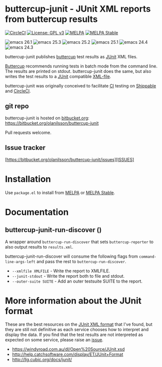 # buttercup-junit - JUnit XML reports from buttercup results

[![CircleCI](https://circleci.com/bb/olanilsson/buttercup-junit/tree/master.svg?style=shield&circle-token=0114ae411116984dae168da481f600ef300e78e4)](https://circleci.com/bb/olanilsson/buttercup-junit/tree/master)
[![License: GPL v3](https://img.shields.io/badge/License-GPL%20v3-blue.svg)](https://www.gnu.org/licenses/gpl-3.0)
[![MELPA](https://melpa.org/packages/buttercup-junit-badge.svg)](https://melpa.org/#/buttercup-junit)
[![MELPA Stable](https://stable.melpa.org/packages/buttercup-junit-badge.svg)](https://stable.melpa.org/#/buttercup-junit)

![emacs 26.1](https://img.shields.io/badge/emacs-26.1-brightgreen.svg)
![emacs 25.3](https://img.shields.io/badge/emacs-25.3-brightgreen.svg)
![emacs 25.2](https://img.shields.io/badge/emacs-25.2-brightgreen.svg)
![emacs 25.1](https://img.shields.io/badge/emacs-25.1-brightgreen.svg)
![emacs 24.4](https://img.shields.io/badge/emacs-24.4-brightgreen.svg)
![emacs 24.3](https://img.shields.io/badge/emacs-24.3-brightgreen.svg)

buttercup-junit publishes [buttercup][BUTTERCUP] test results as
[JUnit][JUNIT] XML files.

[Buttercup][BUTTERCUP] recommends running tests in batch mode
from the command line.  The results are printed on stdout.  buttercup-junit
does the same, but also writes the test results to a [JUnit][JUNIT]
compatible [XML-file][JUNITXSD].

buttercup-junit was originally conceived to facilitate [CI][CI]
testing on [Shippable][SHIPPABLE] and [CircleCI][CIRCLECI].

[SHIPPABLE]: https://shippable.com "Shippable"
[CIRCLECI]: https://circleci.com "CircleCI"
[BUTTERCUP]: https://github.com/jorgenschaefer/emacs-buttercup "Emacs Buttercup"
[JUNIT]: https://junit.org "JUnit Home"
[JUNITXSD]: https://windyroad.com.au/dl/Open%20Source/JUnit.xsd "JUnit xsd"
[CI]: https://en.wikipedia.org/wiki/Continuous_integration "Continous Integration on Wikipedia"

## git repo

buttercup-junit is hosted on [bitbucket.org][BITBUCKET]:
https://bitbucket.org/olanilsson/buttercup-junit

Pull requests welcome.

[BITBUCKET]: https://bitbucket.org "BitBucket"

## Issue tracker

[https://bitbucket.org/olanilsson/buttercup-junit/issues][ISSUES]

[ISSUES]: https://bitbucket.org/olanilsson/buttercup-junit/issues "Buttercup JUnit Issues"

# Installation

Use `package.el` to install from [MELPA][MELPA] or [MELPA
Stable][MELPASTABLE].

[MELPA]: https://melpa.org "MELPA"
[MELPASTABLE]: https://stable.melpa.org "MELPA Stable"

# Documentation

## buttercup-junit-run-discover ()

A wrapper around `buttercup-run-discover` that sets
`buttercup-reporter` to also output results to `results.xml`.

buttercup-junit-run-discover will consume the following flags from
`command-line-args-left` and pass the rest to
`buttercup-run-discover`.

 * `--xmlfile XMLFILE` - Write the report to XMLFILE.
 * `--junit-stdout` - Write the report both to file and stdout.
 * `--outer-suite SUITE` - Add an outer testsuite SUITE to the report.

# More information about the JUnit format

These are the best resources on the [JUnit XML format][JUNITXSD] that I've found,
but they are still not definitive as each service chooses how to
interpret and display the data.  If you find that the test results are
not interpreted as expected on some service, please raise an
[issue][ISSUES].

 * https://windyroad.com.au/dl/Open%20Source/JUnit.xsd
 * http://help.catchsoftware.com/display/ET/JUnit+Format
 * http://llg.cubic.org/docs/junit/
